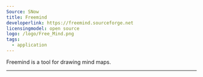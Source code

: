 ```yaml
---
Source: SNow
title: Freemind
developerlink: https://freemind.sourceforge.net
licensingmodel: open source
logo: /logo/Free_Mind.png
tags:
  - application
---
```


Freemind is a tool for drawing mind maps.

---
